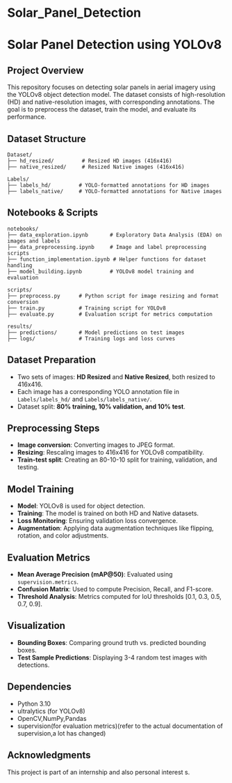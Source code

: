# Solar_Panel_Detection
# Solar Panel Detection using YOLOv8

## Project Overview
This repository focuses on detecting solar panels in aerial imagery using the YOLOv8 object detection model. The dataset consists of high-resolution (HD) and native-resolution images, with corresponding annotations. The goal is to preprocess the dataset, train the model, and evaluate its performance.

## Dataset Structure
```
Dataset/
├── hd_resized/         # Resized HD images (416x416)
├── native_resized/     # Resized Native images (416x416)

Labels/
├── labels_hd/         # YOLO-formatted annotations for HD images
├── labels_native/     # YOLO-formatted annotations for Native images
```

## Notebooks & Scripts
```
notebooks/
├── data_exploration.ipynb       # Exploratory Data Analysis (EDA) on images and labels
├── data_preprocessing.ipynb     # Image and label preprocessing scripts
├── function_implementation.ipynb # Helper functions for dataset handling
├── model_building.ipynb         # YOLOv8 model training and evaluation

scripts/
├── preprocess.py      # Python script for image resizing and format conversion
├── train.py           # Training script for YOLOv8
├── evaluate.py        # Evaluation script for metrics computation

results/
├── predictions/       # Model predictions on test images
├── logs/              # Training logs and loss curves
```

## Dataset Preparation
- Two sets of images: **HD Resized** and **Native Resized**, both resized to 416x416.
- Each image has a corresponding YOLO annotation file in `Labels/labels_hd/` and `Labels/labels_native/`.
- Dataset split: **80% training, 10% validation, and 10% test**.

## Preprocessing Steps
- **Image conversion**: Converting images to JPEG format.
- **Resizing**: Rescaling images to 416x416 for YOLOv8 compatibility.
- **Train-test split**: Creating an 80-10-10 split for training, validation, and testing.

## Model Training
- **Model**: YOLOv8 is used for object detection.
- **Training**: The model is trained on both HD and Native datasets.
- **Loss Monitoring**: Ensuring validation loss convergence.
- **Augmentation**: Applying data augmentation techniques like flipping, rotation, and color adjustments.

## Evaluation Metrics
- **Mean Average Precision (mAP@50)**: Evaluated using `supervision.metrics`.
- **Confusion Matrix**: Used to compute Precision, Recall, and F1-score.
- **Threshold Analysis**: Metrics computed for IoU thresholds [0.1, 0.3, 0.5, 0.7, 0.9].

## Visualization
- **Bounding Boxes**: Comparing ground truth vs. predicted bounding boxes.
- **Test Sample Predictions**: Displaying 3-4 random test images with detections.


## Dependencies
- Python 3.10
- ultralytics (for YOLOv8)
- OpenCV,NumPy,Pandas
- supervision(for evaluation metrics)(refer to the actual documentation of supervision,a lot has changed)

## Acknowledgments
This project is part of an internship and also personal interest
s.

